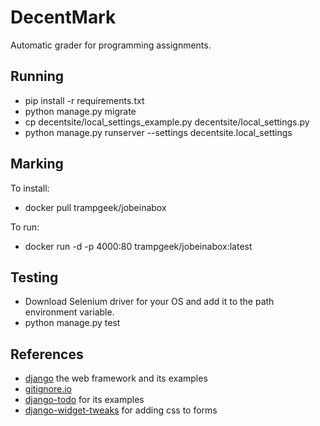 # DecentMark
Automatic grader for programming assignments.

## Running
- pip install -r requirements.txt
- python manage.py migrate
- cp decentsite/local_settings_example.py decentsite/local_settings.py
- python manage.py runserver --settings decentsite.local_settings

## Marking
To install:
- docker pull trampgeek/jobeinabox

To run:
- docker run -d -p 4000:80 trampgeek/jobeinabox:latest

## Testing
- Download Selenium driver for your OS and add it to the path environment variable.
- python manage.py test

## References
- [django](https://www.djangoproject.com/) the web framework and its examples
- [gitignore.io](https://www.gitignore.io/)
- [django-todo](https://github.com/shacker/django-todo) for its examples
- [django-widget-tweaks](https://github.com/jazzband/django-widget-tweaks) for adding css to forms
